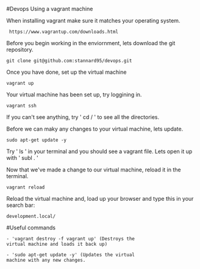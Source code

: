#Devops Using a vagrant machine

When installing vagrant make sure it matches your operating system.

	 https://www.vagrantup.com/downloads.html

Before you begin working in the enviornment, lets download the git repository.
	
	git clone git@github.com:stannard95/devops.git

Once you have done, set up the virtual machine
	
	vagrant up

Your virtual machine has been set up, try loggining in.

	vagrant ssh

If you can't see anything, try ' cd / ' to see all the directories.


Before we can maky any changes to your virtual machine, lets update.

	sudo apt-get update -y


Try ' ls ' in your terminal and you should see a vagrant file. Lets open it up with ' subl . '


Now that we've made a change to our virtual machine, reload it in the terminal.

	vagrant reload


Reload the virtual machine and, load up your browser and type this in your search bar:

	development.local/

	
#Useful commands

	- 'vagrant destroy -f vagrant up' (Destroys the 	
	virtual machine and loads it back up)

	- 'sudo apt-get update -y' (Updates the virtual 
	machine with any new changes.
